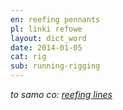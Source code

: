 ```yaml
---
en: reefing pennants
pl: linki refowe
layout: dict_word
date: 2014-01-05
cat: rig
sub: running-rigging
---
```


*to samo co: [reefing lines](/dict/reefing-lines.html)*
